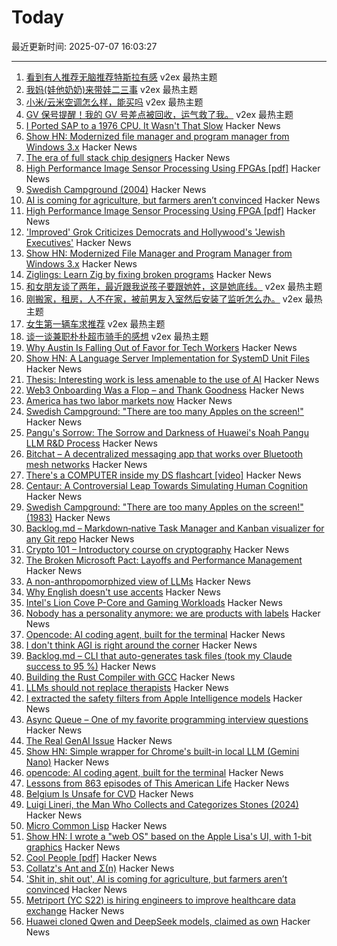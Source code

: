 # Today

最近更新时间: 2025-07-07 16:03:27

--- 
1. [看到有人推荐无脑推荐特斯拉有感](https://www.v2ex.com/t/1143456) v2ex 最热主题
2. [我妈(娃他奶奶)来带娃二三事](https://www.v2ex.com/t/1143432) v2ex 最热主题
3. [小米/云米空调怎么样，能买吗](https://www.v2ex.com/t/1143395) v2ex 最热主题
4. [GV 保号提醒！我的 GV 号差点被回收，运气救了我。](https://www.v2ex.com/t/1143386) v2ex 最热主题
5. [I Ported SAP to a 1976 CPU. It Wasn't That Slow](https://github.com/oisee/zvdb-z80/blob/master/ZVDB-Z80-ABAP.md) Hacker News
6. [Show HN: Modernized file manager and program manager from Windows 3.x](https://github.com/brianluft/heirloom) Hacker News
7. [The era of full stack chip designers](https://chipinsights.substack.com/p/the-era-of-full-stack-chip-designers) Hacker News
8. [High Performance Image Sensor Processing Using FPGAs [pdf]](https://oda.uni-obuda.hu/bitstream/handle/20.500.14044/10350/Gabor_S_Becker_ertekezes.pdf) Hacker News
9. [Swedish Campground (2004)](https://www.folklore.org/Swedish_Campground.html) Hacker News
10. [AI is coming for agriculture, but farmers aren’t convinced](https://theconversation.com/shit-in-shit-out-ai-is-coming-for-agriculture-but-farmers-arent-convinced-259997) Hacker News
11. [High Performance Image Sensor Processing Using FPGA [pdf]](https://oda.uni-obuda.hu/bitstream/handle/20.500.14044/10350/Gabor_S_Becker_ertekezes.pdf) Hacker News
12. ['Improved' Grok Criticizes Democrats and Hollywood's 'Jewish Executives'](https://techcrunch.com/2025/07/06/improved-grok-criticizes-democrats-and-hollywoods-jewish-executives/) Hacker News
13. [Show HN: Modernized File Manager and Program Manager from Windows 3.x](https://github.com/brianluft/heirloom) Hacker News
14. [Ziglings: Learn Zig by fixing broken programs](https://codeberg.org/ziglings/exercises) Hacker News
15. [和女朋友谈了两年，最近跟我说孩子要跟她姓，这是她底线。](https://www.v2ex.com/t/1143411) v2ex 最热主题
16. [刚搬家，租房，人不在家，被前男友入室然后安装了监听怎么办。](https://www.v2ex.com/t/1143405) v2ex 最热主题
17. [女生第一辆车求推荐](https://www.v2ex.com/t/1143380) v2ex 最热主题
18. [谈一谈兼职朴朴超市骑手的感想](https://www.v2ex.com/t/1143377) v2ex 最热主题
19. [Why Austin Is Falling Out of Favor for Tech Workers](https://www.wsj.com/podcasts/tech-news-briefing/why-austin-is-falling-out-of-favor-for-tech-workers/8bc9e026-76ef-46c8-933e-ec6901b3eb38) Hacker News
20. [Show HN: A Language Server Implementation for SystemD Unit Files](https://github.com/JFryy/systemd-lsp) Hacker News
21. [Thesis: Interesting work is less amenable to the use of AI](https://remark.ing/rob/rob/Thesis-interesting-work-ie) Hacker News
22. [Web3 Onboarding Was a Flop – and Thank Goodness](https://tomhadley.link/blog/web3-onboarding-flop) Hacker News
23. [America has two labor markets now](https://www.axios.com/2025/07/06/unemployment-job-market-education-health-care) Hacker News
24. [Swedish Campground: "There are too many Apples on the screen!"](https://www.folklore.org/Swedish_Campground.html) Hacker News
25. [Pangu's Sorrow: The Sorrow and Darkness of Huawei's Noah Pangu LLM R&D Process](https://github.com/moonlightelite/True-Story-of-Pangu/blob/main/README.md) Hacker News
26. [Bitchat – A decentralized messaging app that works over Bluetooth mesh networks](https://github.com/jackjackbits/bitchat) Hacker News
27. [There's a COMPUTER inside my DS flashcart [video]](https://www.youtube.com/watch?v=uq0pJmd7GAA) Hacker News
28. [Centaur: A Controversial Leap Towards Simulating Human Cognition](https://insidescientific.com/centaur-a-controversial-leap-towards-simulating-human-cognition/) Hacker News
29. [Swedish Campground: "There are too many Apples on the screen!" (1983)](https://www.folklore.org/Swedish_Campground.html) Hacker News
30. [Backlog.md – Markdown‑native Task Manager and Kanban visualizer for any Git repo](https://github.com/MrLesk/Backlog.md) Hacker News
31. [Crypto 101 – Introductory course on cryptography](https://www.crypto101.io/) Hacker News
32. [The Broken Microsoft Pact: Layoffs and Performance Management](https://danielsada.tech/blog/microsoft-pact/) Hacker News
33. [A non-anthropomorphized view of LLMs](http://addxorrol.blogspot.com/2025/07/a-non-anthropomorphized-view-of-llms.html) Hacker News
34. [Why English doesn't use accents](https://www.deadlanguagesociety.com/p/why-english-doesnt-use-accents) Hacker News
35. [Intel's Lion Cove P-Core and Gaming Workloads](https://chipsandcheese.com/p/intels-lion-cove-p-core-and-gaming) Hacker News
36. [Nobody has a personality anymore: we are products with labels](https://www.freyaindia.co.uk/p/nobody-has-a-personality-anymore) Hacker News
37. [Opencode: AI coding agent, built for the terminal](https://github.com/sst/opencode) Hacker News
38. [I don't think AGI is right around the corner](https://www.dwarkesh.com/p/timelines-june-2025) Hacker News
39. [Backlog.md – CLI that auto-generates task files (took my Claude success to 95 %)](https://github.com/MrLesk/Backlog.md) Hacker News
40. [Building the Rust Compiler with GCC](https://fractalfir.github.io/generated_html/cg_gcc_bootstrap.html) Hacker News
41. [LLMs should not replace therapists](https://arxiv.org/abs/2504.18412) Hacker News
42. [I extracted the safety filters from Apple Intelligence models](https://github.com/BlueFalconHD/apple_generative_model_safety_decrypted) Hacker News
43. [Async Queue – One of my favorite programming interview questions](https://davidgomes.com/async-queue-interview-ai/) Hacker News
44. [The Real GenAI Issue](https://www.tbray.org/ongoing/When/202x/2025/07/06/AI-Manifesto) Hacker News
45. [Show HN: Simple wrapper for Chrome's built-in local LLM (Gemini Nano)](https://github.com/kstonekuan/simple-chromium-ai) Hacker News
46. [opencode: AI coding agent, built for the terminal](https://github.com/sst/opencode) Hacker News
47. [Lessons from 863 episodes of This American Life](https://indarktrees.com/misc/tal/) Hacker News
48. [Belgium Is Unsafe for CVD](https://floort.net/posts/belgium-unsafe-for-cvd/) Hacker News
49. [Luigi Lineri, the Man Who Collects and Categorizes Stones (2024)](https://mossandfog.com/luigi-lineri-the-man-who-collects-and-categorizes-stones/) Hacker News
50. [Micro Common Lisp](https://t3x.org/mcl/index.html) Hacker News
51. [Show HN: I wrote a "web OS" based on the Apple Lisa's UI, with 1-bit graphics](https://alpha.lisagui.com/) Hacker News
52. [Cool People [pdf]](https://www.apa.org/pubs/journals/releases/xge-xge0001799.pdf) Hacker News
53. [Collatz's Ant and Σ(n)](https://gbragafibra.github.io/2025/07/06/collatz_ant5.html) Hacker News
54. ['Shit in, shit out', AI is coming for agriculture, but farmers aren’t convinced](https://theconversation.com/shit-in-shit-out-ai-is-coming-for-agriculture-but-farmers-arent-convinced-259997) Hacker News
55. [Metriport (YC S22) is hiring engineers to improve healthcare data exchange](https://www.ycombinator.com/companies/metriport/jobs/Rn2Je8M-software-engineer) Hacker News
56. [Huawei cloned Qwen and DeepSeek models, claimed as own](https://dilemmaworks.substack.com/p/whistleblower-huawei-cloned-and-renamed) Hacker News
